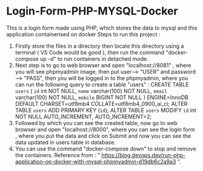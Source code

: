 # Login-Form-PHP-MYSQL-Docker
This is a login form made using PHP, which stores the data to mysql and this application containerised on docker
Steps to run this project : 
1) Firstly store the files in a directory then locate this directory using a terminal ( VS Code would be good ), then run the command "docker-compose up -d" to run containers in detached mode.
2) Next step is to go to web browser and open "localhost://8081" , where you will see phpmyadmin image, then put user--> "USER" and password --> "PASS", then you will be logged in to the phpmyadmin, where you can run the following query to create a table "users" : CREATE TABLE `users` (
`id` int NOT NULL,
`name` varchar(100) NOT NULL,
`email` varchar(100) NOT NULL,
`mobile` BIGINT NOT NULL
) ENGINE=InnoDB DEFAULT CHARSET=utf8mb4 COLLATE=utf8mb4_0900_ai_ci;
ALTER TABLE `users`
ADD PRIMARY KEY (`id`);
ALTER TABLE `users`
MODIFY `id` int NOT NULL AUTO_INCREMENT, AUTO_INCREMENT=2;
3) Followed by which you can see the created table, now go to web browser and open "localhost://8000", where you can see the login form , where you put the data and click on Submit and now you can see the data updated in users table in database.
4) You can use the command "docker-compose down" to stop and remove the containers.
Reference from : " https://blog.devops.dev/run-php-application-on-docker-with-mysql-phpmyadmin-d19db6c2a9a3 ".
